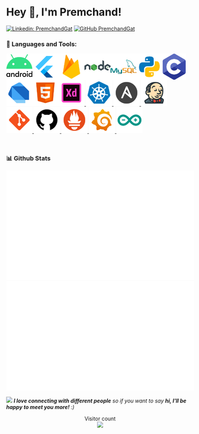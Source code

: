 # Hey :wave:, I'm Premchand!
[![Linkedin: PremchandGat](https://img.shields.io/badge/-PremchandGat-blue?style=flat-square&logo=Linkedin&logoColor=white&link=https://www.linkedin.com/in/premchandgat)](https://www.linkedin.com/in/premchandgat/)
[![GitHub PremchandGat](https://img.shields.io/github/followers/PremchandGat?label=follow&style=social)](https://github.com/PremchandGat)

### 🔨 Languages and Tools:
<a href="https://developer.android.com" target="_blank"> <img align="left" alt="Android" height ="70px" src="https://raw.githubusercontent.com/PremchandGat/PremchandGat/icons/icons/android-icon.svg"> </a>
<a href="https://flutter.dev/" target="_blank"> <img align="left" src="https://raw.githubusercontent.com/PremchandGat/PremchandGat/icons/icons/icons8-flutter-480.svg" alt="Flutter" height="70px"/> </a> 
<a href="https://firebase.google.com/" target="_blank"> <img align="left" src="https://raw.githubusercontent.com/PremchandGat/PremchandGat/icons/icons/icons8-firebase.svg" alt="firebase" height ="70px"/> </a>
<a href="https://nodejs.org" target="_blank"><img align="left" alt="Node.js" height ="70px" src="https://raw.githubusercontent.com/PremchandGat/PremchandGat/icons/icons/icons8-nodejs.svg"></a>
<a href="https://www.mysql.com/" target="_blank"><img align="left" alt="MY SQL" height ="70px" src="https://raw.githubusercontent.com/PremchandGat/PremchandGat/icons/icons/icons8-mysql-logo.svg"></a>
<a href="https://www.python.org" target="_blank"><img align="left" alt="Python" height ="70px" src="https://raw.githubusercontent.com/PremchandGat/PremchandGat/icons/icons/icons8-python.svg"></a>
<a href="https://en.wikipedia.org/wiki/C_(programming_language)" target="_blank"><img align="left" alt="C Language" height ="70px" src="https://raw.githubusercontent.com/PremchandGat/PremchandGat/icons/icons/c-program-icon.svg"></a>
<a href="https://dart.dev/" target="_blank"><img align="left" alt="Dart" height ="70px" src="https://raw.githubusercontent.com/PremchandGat/PremchandGat/icons/icons/icons8-dart.svg"></a>
<a href="https://en.wikipedia.org/wiki/HTML5" target="_blank"><img align="left" alt="HTML5" height ="70px" src="https://raw.githubusercontent.com/PremchandGat/PremchandGat/icons/icons/icons8-html-5.svg"></a>
<a href="https://www.adobe.com/in/products/xd.html" target="_blank"> <img src="https://raw.githubusercontent.com/PremchandGat/PremchandGat/icons/icons/icons8-adobe-xd.svg" alt="Adobe XD" height='70px'/> </a>
<a href="https://kubernetes.io/" target="_blank"> <img src="https://raw.githubusercontent.com/PremchandGat/PremchandGat/icons/icons/icons8-kubernetes.svg" alt="kubernetes" height='70px'/> </a>
<a href="https://www.ansible.com" target="_blank"> <img src="https://raw.githubusercontent.com/PremchandGat/PremchandGat/icons/icons/icons8-ansible.svg" alt="Ansible" height='70px'/> </a>
<a href="https://www.jenkins.io/" target="_blank"> <img src="https://raw.githubusercontent.com/PremchandGat/PremchandGat/icons/icons/icons8-jenkins.svg" alt="Jenkins" height='70px'/> </a>
<a href="https://git-scm.com/" target="_blank"> <img src="https://raw.githubusercontent.com/PremchandGat/PremchandGat/icons/icons/icons8-git.svg" alt="Git" height='70px'/> </a>
<a href="https://github.com/" target="_blank"> <img src="https://raw.githubusercontent.com/PremchandGat/PremchandGat/icons/icons/icons8-github.svg" alt="GitHub" height='70px'/> </a>
<a href="https://prometheus.io/" target="_blank"> <img src="https://raw.githubusercontent.com/PremchandGat/PremchandGat/icons/icons/icons8-prometheus.svg" alt="Prometheus" height='70px'/> </a>
<a href="https://grafana.com/" target="_blank"> <img src="https://raw.githubusercontent.com/PremchandGat/PremchandGat/icons/icons/icons8-grafana.svg" alt="Grafana" height='70px'/> </a>
<a href="https://www.arduino.cc/" target="_blank"> <img src="https://raw.githubusercontent.com/PremchandGat/PremchandGat/icons/icons/icons8-arduino.svg" alt="Arduino" height='70px'/> </a>

<br>

### 📊 Github Stats
![Stats Overview](https://raw.githubusercontent.com/PremchandGat/github-stats-transparent/output/generated/overview.svg)
![Most Used Languages](https://raw.githubusercontent.com/PremchandGat/github-stats-transparent/output/generated/languages.svg)
<br>


<img src="https://media.giphy.com/media/LnQjpWaON8nhr21vNW/giphy.gif" width="60"> <em><b>I love connecting with different people</b> so if you want to say <b>hi, I'll be happy to meet you more!</b> :)</em>

<p align="center"> 
  Visitor count<br>
  <img src="https://profile-counter.glitch.me/PremchandGata/count.svg" />
</p>

<!---
## About me
-  👋 Hi, I’m @PremchandGat
PremchandGat/PremchandGat is a ✨ special ✨ repository because its `README.md` (this file) appears on your GitHub profile.
You can click the Preview link to take a look at your changes.
--->
